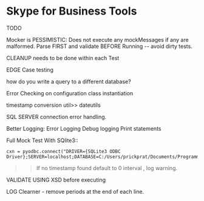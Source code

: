 # Skype for Business Tools


TODO


Mocker is PESSIMISTIC: Does not execute any mockMessages if any are malformed.
    Parse FIRST and validate BEFORE Running -- avoid dirty tests.

CLEANUP needs to be done within each Test

EDGE Case testing


how do you write a query to a different database?

Error Checking on configuration class instantiation

timestamp conversion util>> dateutils

SQL SERVER connection error handling.


Better Logging:
    Error Logging
    Debug logging
    Print statements

Full Mock Test With SQlite3::

    cxn = pyodbc.connect("DRIVER={SQLite3 ODBC Driver};SERVER=localhost;DATABASE=C:/Users/prickprat/Documents/Programming/SqliteDatabases/test.db;Trusted_connection=yes")

>> If no timestamp found default to 0 interval , log warning.
>> 
VALIDATE USING XSD before executing

LOG Clearner - remove periods at the end of each line.








